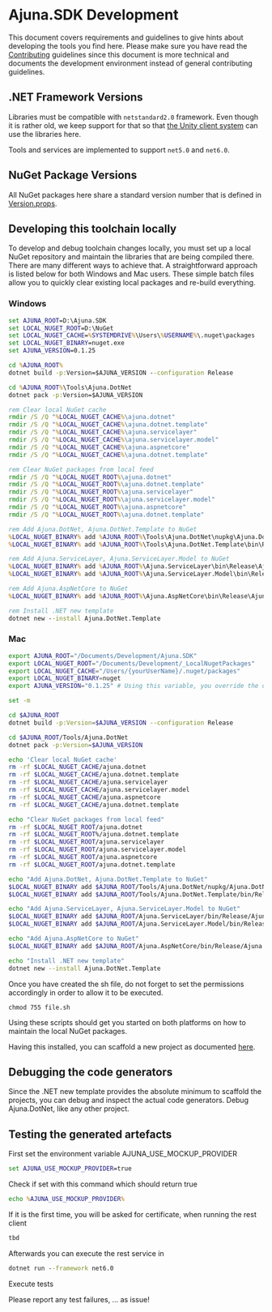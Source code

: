 # Ajuna.SDK Development
This document covers requirements and guidelines to give hints about developing the tools you find here. Please make sure you have read the [Contributing](./CONTRIBUTING.md) guidelines since this document is more technical and documents the development environment instead of general contributing guidelines.

## .NET Framework Versions
Libraries must be compatible with `netstandard2.0` framework. Even though it is rather old, we keep support for that so that [the Unity client system](https://docs.unity3d.com/2019.1/Documentation/Manual/dotnetProfileSupport.html) can use the libraries here.

Tools and services are implemented to support `net5.0` and `net6.0`.

## NuGet Package Versions
All NuGet packages here share a standard version number that is defined in [Version.props](./Version.props).

## Developing this toolchain locally
To develop and debug toolchain changes locally, you must set up a local NuGet repository and maintain the libraries that are being compiled there. There are many different ways to achieve that. A straightforward approach is listed below for both Windows and Mac users. These simple batch files allow you to quickly clear existing local packages and re-build everything.

### Windows

```bat
set AJUNA_ROOT=D:\Ajuna.SDK
set LOCAL_NUGET_ROOT=D:\NuGet
set LOCAL_NUGET_CACHE=%SYSTEMDRIVE%\Users\%USERNAME%\.nuget\packages
set LOCAL_NUGET_BINARY=nuget.exe
set AJUNA_VERSION=0.1.25

cd %AJUNA_ROOT%
dotnet build -p:Version=$AJUNA_VERSION --configuration Release

cd %AJUNA_ROOT%\Tools\Ajuna.DotNet
dotnet pack -p:Version=$AJUNA_VERSION

rem Clear local NuGet cache
rmdir /S /Q "%LOCAL_NUGET_CACHE%\ajuna.dotnet"
rmdir /S /Q "%LOCAL_NUGET_CACHE%\ajuna.dotnet.template"
rmdir /S /Q "%LOCAL_NUGET_CACHE%\ajuna.servicelayer"
rmdir /S /Q "%LOCAL_NUGET_CACHE%\ajuna.servicelayer.model"
rmdir /S /Q "%LOCAL_NUGET_CACHE%\ajuna.aspnetcore"
rmdir /S /Q "%LOCAL_NUGET_CACHE%\ajuna.dotnet.template"

rem Clear NuGet packages from local feed
rmdir /S /Q "%LOCAL_NUGET_ROOT%\ajuna.dotnet"
rmdir /S /Q "%LOCAL_NUGET_ROOT%\ajuna.dotnet.template"
rmdir /S /Q "%LOCAL_NUGET_ROOT%\ajuna.servicelayer"
rmdir /S /Q "%LOCAL_NUGET_ROOT%\ajuna.servicelayer.model"
rmdir /S /Q "%LOCAL_NUGET_ROOT%\ajuna.aspnetcore"
rmdir /S /Q "%LOCAL_NUGET_ROOT%\ajuna.dotnet.template"

rem Add Ajuna.DotNet, Ajuna.DotNet.Template to NuGet
%LOCAL_NUGET_BINARY% add %AJUNA_ROOT%\Tools\Ajuna.DotNet\nupkg\Ajuna.DotNet.%AJUNA_VERSION%.nupkg -Source %LOCAL_NUGET_ROOT%
%LOCAL_NUGET_BINARY% add %AJUNA_ROOT%\Tools\Ajuna.DotNet.Template\bin\Release\Ajuna.DotNet.Template.%AJUNA_VERSION%.nupkg -Source %LOCAL_NUGET_ROOT%

rem Add Ajuna.ServiceLayer, Ajuna.ServiceLayer.Model to NuGet
%LOCAL_NUGET_BINARY% add %AJUNA_ROOT%\Ajuna.ServiceLayer\bin\Release\Ajuna.ServiceLayer.%AJUNA_VERSION%.nupkg -Source %LOCAL_NUGET_ROOT%
%LOCAL_NUGET_BINARY% add %AJUNA_ROOT%\Ajuna.ServiceLayer.Model\bin\Release\Ajuna.ServiceLayer.Model.%AJUNA_VERSION%.nupkg -Source %LOCAL_NUGET_ROOT%

rem Add Ajuna.AspNetCore to NuGet
%LOCAL_NUGET_BINARY% add %AJUNA_ROOT%\Ajuna.AspNetCore\bin\Release\Ajuna.AspNetCore.%AJUNA_VERSION%.nupkg -Source %LOCAL_NUGET_ROOT%

rem Install .NET new template
dotnet new --install Ajuna.DotNet.Template
```

### Mac

```sh
export AJUNA_ROOT="/Documents/Development/Ajuna.SDK" 
export LOCAL_NUGET_ROOT="/Documents/Development/_LocalNugetPackages"
export LOCAL_NUGET_CACHE="/Users/{yourUserName}/.nuget/packages"
export LOCAL_NUGET_BINARY=nuget
export AJUNA_VERSION="0.1.25" # Using this variable, you override the one set in the project/solution settings

set -m

cd $AJUNA_ROOT
dotnet build -p:Version=$AJUNA_VERSION --configuration Release  

cd $AJUNA_ROOT/Tools/Ajuna.DotNet
dotnet pack -p:Version=$AJUNA_VERSION 

echo 'Clear local NuGet cache'
rm -rf $LOCAL_NUGET_CACHE/ajuna.dotnet
rm -rf $LOCAL_NUGET_CACHE/ajuna.dotnet.template
rm -rf $LOCAL_NUGET_CACHE/ajuna.servicelayer
rm -rf $LOCAL_NUGET_CACHE/ajuna.servicelayer.model
rm -rf $LOCAL_NUGET_CACHE/ajuna.aspnetcore
rm -rf $LOCAL_NUGET_CACHE/ajuna.dotnet.template

echo "Clear NuGet packages from local feed"
rm -rf $LOCAL_NUGET_ROOT/ajuna.dotnet
rm -rf $LOCAL_NUGET_ROOT%/ajuna.dotnet.template
rm -rf $LOCAL_NUGET_ROOT/ajuna.servicelayer
rm -rf $LOCAL_NUGET_ROOT/ajuna.servicelayer.model
rm -rf $LOCAL_NUGET_ROOT/ajuna.aspnetcore
rm -rf $LOCAL_NUGET_ROOT/ajuna.dotnet.template

echo "Add Ajuna.DotNet, Ajuna.DotNet.Template to NuGet"
$LOCAL_NUGET_BINARY add $AJUNA_ROOT/Tools/Ajuna.DotNet/nupkg/Ajuna.DotNet.$AJUNA_VERSION.nupkg -Source $LOCAL_NUGET_ROOT
$LOCAL_NUGET_BINARY add $AJUNA_ROOT/Tools/Ajuna.DotNet.Template/bin/Release/Ajuna.DotNet.Template.$AJUNA_VERSION.nupkg -Source $LOCAL_NUGET_ROOT

echo "Add Ajuna.ServiceLayer, Ajuna.ServiceLayer.Model to NuGet"
$LOCAL_NUGET_BINARY add $AJUNA_ROOT/Ajuna.ServiceLayer/bin/Release/Ajuna.ServiceLayer.$AJUNA_VERSION.nupkg -Source $LOCAL_NUGET_ROOT
$LOCAL_NUGET_BINARY add $AJUNA_ROOT/Ajuna.ServiceLayer.Model/bin/Release/Ajuna.ServiceLayer.Model.$AJUNA_VERSION.nupkg -Source $LOCAL_NUGET_ROOT

echo "Add Ajuna.AspNetCore to NuGet"
$LOCAL_NUGET_BINARY add $AJUNA_ROOT/Ajuna.AspNetCore/bin/Release/Ajuna.AspNetCore.$AJUNA_VERSION.nupkg -Source $LOCAL_NUGET_ROOT

echo "Install .NET new template"
dotnet new --install Ajuna.DotNet.Template
```
Once you have created the sh file, do not forget to set the permissions accordingly in order to allow it to be executed.

`chmod 755 file.sh`

Using these scripts should get you started on both platforms on how to maintain the local NuGet packages.

Having this installed, you can scaffold a new project as documented [here](./README.md).

## Debugging the code generators
Since the .NET new template provides the absolute minimum to scaffold the projects, you can debug and inspect the actual code generators. Debug Ajuna.DotNet, like any other project.

## Testing the generated artefacts

First set the environment variable AJUNA_USE_MOCKUP_PROVIDER
```bat
set AJUNA_USE_MOCKUP_PROVIDER=true
```
Check if set with this command which should return true
```bat
echo %AJUNA_USE_MOCKUP_PROVIDER%
```
If it is the first time, you will be asked for certificate, when running the rest client
```bat
tbd
```
Afterwards you can execute the rest service in 
```bat
dotnet run --framework net6.0
```
Execute tests

Please report any test failures, ... as issue!
